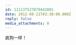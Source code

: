 ```yaml
---
id: 111137527879442801
date: 2012-08-21T03:38:00.000Z
reply: false
media_attachments: 0
---
```


疯狗一样！ ​​​​

